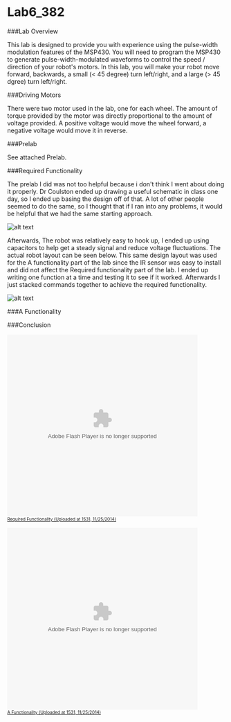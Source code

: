 Lab6_382
========

###Lab Overview

This lab is designed to provide you with experience using the pulse-width modulation features of the MSP430. You will need to program the MSP430 to generate pulse-width-modulated waveforms to control the speed / direction of your robot's motors. In this lab, you will make your robot move forward, backwards, a small (< 45 degree) turn left/right, and a large (> 45 dgree) turn left/right.

###Driving Motors

There were two motor used in the lab, one for each wheel. The amount of torque provided by the motor was directly proportional to the amount of voltage provided. A positive voltage would move the wheel forward, a negative voltage would move it in reverse.

###Prelab

See attached Prelab. 

###Required Functionality

The prelab I did was not too helpful because i don't think I went about doing it properly. Dr Coulston ended up drawing a useful schematic in class one day, so I ended up basing the design off of that. A lot of other people seemed to do the same, so I thought that if I ran into any problems, it would be helpful that we had the same starting approach.

![alt text](http://i59.tinypic.com/214nz4g.png)

Afterwards, The robot was relatively easy to hook up, I ended up using capacitors to help get a steady signal and reduce voltage fluctuations. The actual robot layout can be seen below. This same design layout was used for the A functionality part of the lab since the IR sensor was easy to install and did not affect the Required functionality part of the lab. I ended up writing one function at a time and testing it to see if it worked. Afterwards I just stacked commands together to achieve the required functionality.

![alt text](http://i58.tinypic.com/105acmr.jpg)



###A Functionality

###Conclusion

<embed width="440" height="420" type="application/x-shockwave-flash" src="http://v8.tinypic.com/player.swf?file=2mrs74n&s=8"><br><font size="1"><a href="http://tinypic.com/player.php?v=2mrs74n&s=8">Required Functionality (Uploaded at 1531, 11/25/2014)</a>

<embed width="440" height="420" type="application/x-shockwave-flash" src="http://v8.tinypic.com/player.swf?file=24wg9le&s=8"><br><font size="1"><a href="http://tinypic.com/player.php?v=24wg9le&s=8">A Functionality (Uploaded at 1531, 11/25/2014)</a>
